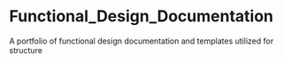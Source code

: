 # Functional_Design_Documentation
A portfolio of functional design documentation and templates utilized for structure
